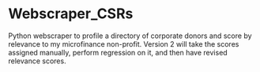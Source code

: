 # Webscraper_CSRs
Python webscraper to profile a directory of corporate donors and score by relevance to my microfinance non-profit.
Version 2 will take the scores assigned manually, perform regression on it, and then have revised relevance scores.

